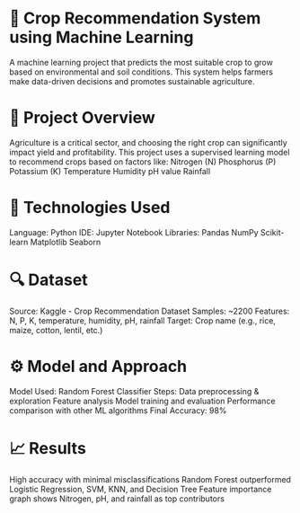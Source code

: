 # 🌾 Crop Recommendation System using Machine Learning
A machine learning project that predicts the most suitable crop to grow based on environmental and soil conditions. This system helps farmers make data-driven decisions and promotes sustainable agriculture.

# 📌 Project Overview
Agriculture is a critical sector, and choosing the right crop can significantly impact yield and profitability. This project uses a supervised learning model to recommend crops based on factors like:
Nitrogen (N)
Phosphorus (P)
Potassium (K)
Temperature
Humidity
pH value
Rainfall

# 🧠 Technologies Used
Language: Python
IDE: Jupyter Notebook
Libraries:
Pandas
NumPy
Scikit-learn
Matplotlib
Seaborn

# 🔍 Dataset
Source: Kaggle - Crop Recommendation Dataset
Samples: ~2200
Features: N, P, K, temperature, humidity, pH, rainfall
Target: Crop name (e.g., rice, maize, cotton, lentil, etc.)

# ⚙️ Model and Approach
Model Used: Random Forest Classifier
Steps:
Data preprocessing & exploration
Feature analysis
Model training and evaluation
Performance comparison with other ML algorithms
Final Accuracy: 98%

# 📈 Results
High accuracy with minimal misclassifications
Random Forest outperformed Logistic Regression, SVM, KNN, and Decision Tree
Feature importance graph shows Nitrogen, pH, and rainfall as top contributors



